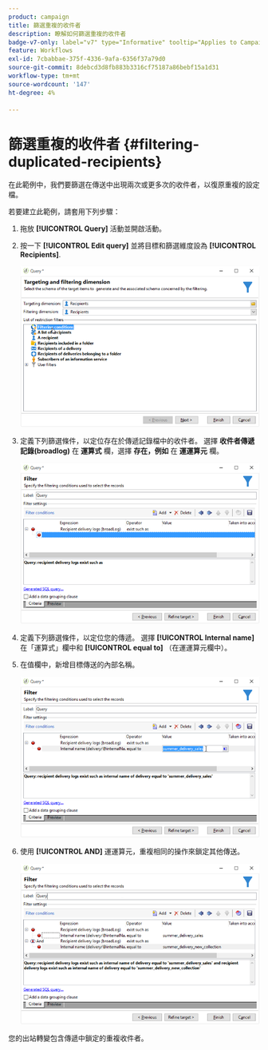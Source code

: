 ```yaml
---
product: campaign
title: 篩選重複的收件者
description: 瞭解如何篩選重複的收件者
badge-v7-only: label="v7" type="Informative" tooltip="Applies to Campaign Classic v7 only"
feature: Workflows
exl-id: 7cbabbae-375f-4336-9afa-6356f37a79d0
source-git-commit: 8debcd3d8fb883b3316cf75187a86bebf15a1d31
workflow-type: tm+mt
source-wordcount: '147'
ht-degree: 4%

---
```


# 篩選重複的收件者 {#filtering-duplicated-recipients}



在此範例中，我們要篩選在傳送中出現兩次或更多次的收件者，以復原重複的設定檔。

若要建立此範例，請套用下列步驟：

1. 拖放 **[!UICONTROL Query]** 活動並開啟活動。
1. 按一下 **[!UICONTROL Edit query]** 並將目標和篩選維度設為 **[!UICONTROL Recipients]**.

   ![](assets/query_recipients_1.png)

1. 定義下列篩選條件，以定位存在於傳遞記錄檔中的收件者。 選擇 **收件者傳遞記錄(broadlog)** 在 **運算式** 欄，選擇 **存在，例如** 在 **運運算元** 欄。

   ![](assets/query_recipients_2.png)

1. 定義下列篩選條件，以定位您的傳遞。 選擇 **[!UICONTROL Internal name]** 在「運算式」欄中和 **[!UICONTROL equal to]** （在運運算元欄中）。
1. 在值欄中，新增目標傳送的內部名稱。

   ![](assets/query_recipients_3.png)

1. 使用 **[!UICONTROL AND]** 運運算元，重複相同的操作來鎖定其他傳送。

   ![](assets/query_recipients_4.png)

您的出站轉變包含傳遞中鎖定的重複收件者。
